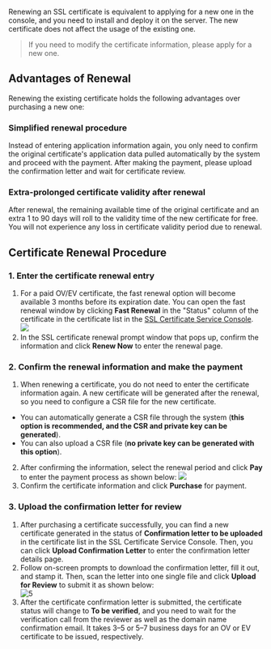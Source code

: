 Renewing an SSL certificate is equivalent to applying for a new one in the console, and you need to install and deploy it on the server. The new certificate does not affect the usage of the existing one.
> If you need to modify the certificate information, please apply for a new one.

## Advantages of Renewal
Renewing the existing certificate holds the following advantages over purchasing a new one:    
### Simplified renewal procedure
Instead of entering application information again, you only need to confirm the original certificate's application data pulled automatically by the system and proceed with the payment. After making the payment, please upload the confirmation letter and wait for certificate review.   
### Extra-prolonged certificate validity after renewal
After renewal, the remaining available time of the original certificate and an extra 1 to 90 days will roll to the validity time of the new certificate for free. You will not experience any loss in certificate validity period due to renewal.   
 
## Certificate Renewal Procedure

### 1. Enter the certificate renewal entry
1. For a paid OV/EV certificate, the fast renewal option will become available 3 months before its expiration date. You can open the fast renewal window by clicking **Fast Renewal** in the "Status" column of the certificate in the certificate list in the [SSL Certificate Service Console](https://console.cloud.tencent.com/ssl).    
![](https://main.qcloudimg.com/raw/0944f0a062968b30bdb5163514ff0940.png)
2. In the SSL certificate renewal prompt window that pops up, confirm the information and click **Renew Now** to enter the renewal page.

### 2. Confirm the renewal information and make the payment
1. When renewing a certificate, you do not need to enter the certificate information again. A new certificate will be generated after the renewal, so you need to configure a CSR file for the new certificate.
 - You can automatically generate a CSR file through the system (**this option is recommended, and the CSR and private key can be generated**).
 - You can also upload a CSR file (**no private key can be generated with this option**).
2. After confirming the information, select the renewal period and click **Pay** to enter the payment process as shown below:
![](https://main.qcloudimg.com/raw/736ed0ae81d999ea15d4482a1b75bb11.png)
3. Confirm the certificate information and click **Purchase** for payment.   

### 3. Upload the confirmation letter for review
1. After purchasing a certificate successfully, you can find a new certificate generated in the status of **Confirmation letter to be uploaded** in the certificate list in the SSL Certificate Service Console. Then, you can click **Upload Confirmation Letter** to enter the confirmation letter details page.    
2. Follow on-screen prompts to download the confirmation letter, fill it out, and stamp it. Then, scan the letter into one single file and click **Upload for Review** to submit it as shown below:   
![5](https://mc.qcloudimg.com/static/img/243413870795fc3421fd28db5a9e68a8/image.png)
3. After the certificate confirmation letter is submitted, the certificate status will change to **To be verified**, and you need to wait for the verification call from the reviewer as well as the domain name confirmation email.
It takes 3–5 or 5–7 business days for an OV or EV certificate to be issued, respectively.


